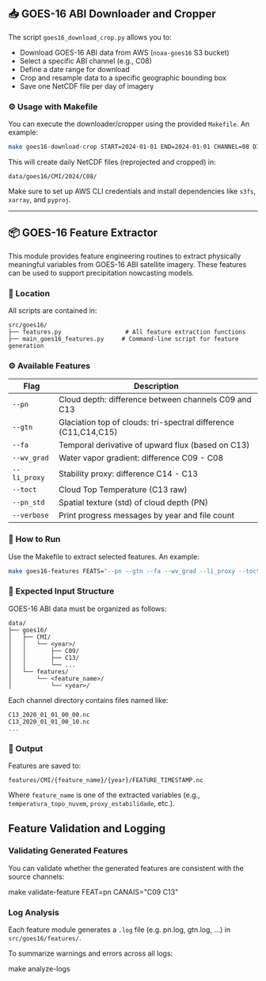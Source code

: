 ## 📥 GOES-16 ABI Downloader and Cropper

The script `goes16_download_crop.py` allows you to:

- Download GOES-16 ABI data from AWS (`noaa-goes16` S3 bucket)
- Select a specific ABI channel (e.g., C08)
- Define a date range for download
- Crop and resample data to a specific geographic bounding box
- Save one NetCDF file per day of imagery

### ⚙️ Usage with Makefile

You can execute the downloader/cropper using the provided `Makefile`. An example:

```bash
make goes16-download-crop START=2024-01-01 END=2024-01-01 CHANNEL=08 DIR=./data/goes16/CMI/2024/C08
```

This will create daily NetCDF files (reprojected and cropped) in:

```
data/goes16/CMI/2024/C08/
```

Make sure to set up AWS CLI credentials and install dependencies like `s3fs`, `xarray`, and `pyproj`.

---

## 📦 GOES-16 Feature Extractor

This module provides feature engineering routines to extract physically meaningful variables from GOES-16 ABI satellite imagery. These features can be used to support precipitation nowcasting models.

### 📁 Location

All scripts are contained in:

```
src/goes16/
├── features.py                  # All feature extraction functions
├── main_goes16_features.py     # Command-line script for feature generation
```

### ⚙️ Available Features

| Flag         | Description                                                |
|--------------|------------------------------------------------------------|
| `--pn`       | Cloud depth: difference between channels C09 and C13       |
| `--gtn`      | Glaciation top of clouds: tri-spectral difference (C11,C14,C15) |
| `--fa`       | Temporal derivative of upward flux (based on C13)          |
| `--wv_grad`  | Water vapor gradient: difference C09 - C08                 |
| `--li_proxy` | Stability proxy: difference C14 - C13                      |
| `--toct`     | Cloud Top Temperature (C13 raw)                            |
| `--pn_std`   | Spatial texture (std) of cloud depth (PN)                  |
| `--verbose`  | Print progress messages by year and file count             |

### 🚀 How to Run

Use the Makefile to extract selected features. An example:

```bash
make goes16-features FEATS="--pn --gtn --fa --wv_grad --li_proxy --toct --pn_std --verbose"
```


### 📂 Expected Input Structure

GOES-16 ABI data must be organized as follows:

```
data/
├── goes16/
│   ├── CMI/
│   │   └── <year>/
│   │       ├── C09/
│   │       ├── C13/
│   │       └── ...
│   └── features/
│       └── <feature_name>/
│           └── <year>/
```

Each channel directory contains files named like:

```
C13_2020_01_01_00_00.nc
C13_2020_01_01_00_10.nc
...
```

### 💾 Output

Features are saved to:

```
features/CMI/{feature_name}/{year}/FEATURE_TIMESTAMP.nc
```

Where `feature_name` is one of the extracted variables (e.g., `temperatura_topo_nuvem`, `proxy_estabilidade`, etc.).

## Feature Validation and Logging

### Validating Generated Features

You can validate whether the generated features are consistent with the source channels:

make validate-feature FEAT=pn CANAIS="C09 C13"

### Log Analysis

Each feature module generates a `.log` file (e.g. pn.log, gtn.log, ...) in `src/goes16/features/`.

To summarize warnings and errors across all logs:

make analyze-logs